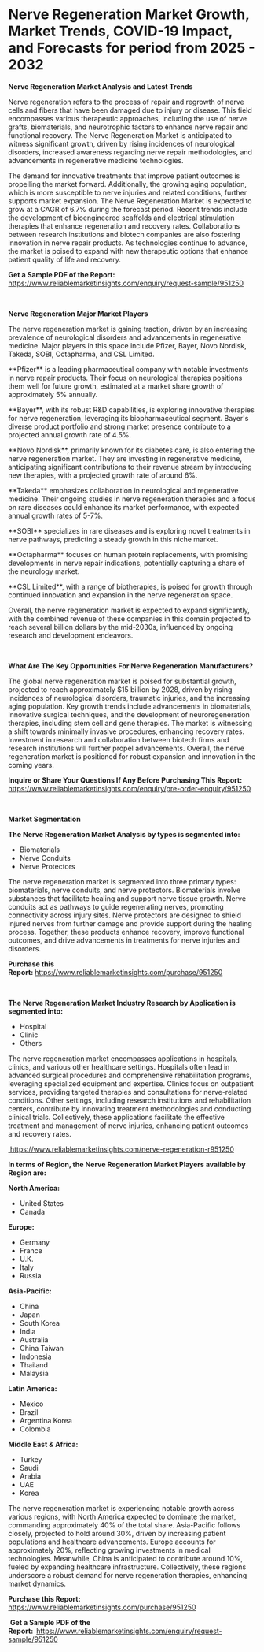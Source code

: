 <p><h1>Nerve Regeneration Market Growth, Market Trends, COVID-19 Impact, and Forecasts for period from 2025 - 2032</h1></p><p><strong>Nerve Regeneration Market Analysis and Latest Trends</strong></p>
<p><p>Nerve regeneration refers to the process of repair and regrowth of nerve cells and fibers that have been damaged due to injury or disease. This field encompasses various therapeutic approaches, including the use of nerve grafts, biomaterials, and neurotrophic factors to enhance nerve repair and functional recovery. The Nerve Regeneration Market is anticipated to witness significant growth, driven by rising incidences of neurological disorders, increased awareness regarding nerve repair methodologies, and advancements in regenerative medicine technologies.</p><p>The demand for innovative treatments that improve patient outcomes is propelling the market forward. Additionally, the growing aging population, which is more susceptible to nerve injuries and related conditions, further supports market expansion. The Nerve Regeneration Market is expected to grow at a CAGR of 6.7% during the forecast period. Recent trends include the development of bioengineered scaffolds and electrical stimulation therapies that enhance regeneration and recovery rates. Collaborations between research institutions and biotech companies are also fostering innovation in nerve repair products. As technologies continue to advance, the market is poised to expand with new therapeutic options that enhance patient quality of life and recovery.</p></p>
<p><strong>Get a Sample PDF of the Report:&nbsp;</strong> <a href="https://www.reliablemarketinsights.com/enquiry/request-sample/951250?utm_campaign=3004&utm_medium=2&utm_source=Github&utm_content=ia&utm_term=17042025&utm_id=nerve-regeneration">https://www.reliablemarketinsights.com/enquiry/request-sample/951250</a></p>
<p>&nbsp;</p>
<p><strong>Nerve Regeneration Major Market Players</strong></p>
<p><p>The nerve regeneration market is gaining traction, driven by an increasing prevalence of neurological disorders and advancements in regenerative medicine. Major players in this space include Pfizer, Bayer, Novo Nordisk, Takeda, SOBI, Octapharma, and CSL Limited.</p><p>**Pfizer** is a leading pharmaceutical company with notable investments in nerve repair products. Their focus on neurological therapies positions them well for future growth, estimated at a market share growth of approximately 5% annually.</p><p>**Bayer**, with its robust R&D capabilities, is exploring innovative therapies for nerve regeneration, leveraging its biopharmaceutical segment. Bayer's diverse product portfolio and strong market presence contribute to a projected annual growth rate of 4.5%.</p><p>**Novo Nordisk**, primarily known for its diabetes care, is also entering the nerve regeneration market. They are investing in regenerative medicine, anticipating significant contributions to their revenue stream by introducing new therapies, with a projected growth rate of around 6%.</p><p>**Takeda** emphasizes collaboration in neurological and regenerative medicine. Their ongoing studies in nerve regeneration therapies and a focus on rare diseases could enhance its market performance, with expected annual growth rates of 5-7%.</p><p>**SOBI** specializes in rare diseases and is exploring novel treatments in nerve pathways, predicting a steady growth in this niche market.</p><p>**Octapharma** focuses on human protein replacements, with promising developments in nerve repair indications, potentially capturing a share of the neurology market.</p><p>**CSL Limited**, with a range of biotherapies, is poised for growth through continued innovation and expansion in the nerve regeneration space.</p><p>Overall, the nerve regeneration market is expected to expand significantly, with the combined revenue of these companies in this domain projected to reach several billion dollars by the mid-2030s, influenced by ongoing research and development endeavors.</p></p>
<p>&nbsp;</p>
<p><strong>What Are The Key Opportunities For Nerve Regeneration Manufacturers?</strong></p>
<p><p>The global nerve regeneration market is poised for substantial growth, projected to reach approximately $15 billion by 2028, driven by rising incidences of neurological disorders, traumatic injuries, and the increasing aging population. Key growth trends include advancements in biomaterials, innovative surgical techniques, and the development of neuroregeneration therapies, including stem cell and gene therapies. The market is witnessing a shift towards minimally invasive procedures, enhancing recovery rates. Investment in research and collaboration between biotech firms and research institutions will further propel advancements. Overall, the nerve regeneration market is positioned for robust expansion and innovation in the coming years.</p></p>
<p><strong>Inquire or Share Your Questions If Any Before Purchasing This Report:</strong> <a href="https://www.reliablemarketinsights.com/enquiry/pre-order-enquiry/951250?utm_campaign=3004&utm_medium=2&utm_source=Github&utm_content=ia&utm_term=17042025&utm_id=nerve-regeneration">https://www.reliablemarketinsights.com/enquiry/pre-order-enquiry/951250</a></p>
<p>&nbsp;</p>
<p><strong>Market Segmentation</strong></p>
<p><strong>The Nerve Regeneration Market Analysis by types is segmented into:</strong></p>
<p><ul><li>Biomaterials</li><li>Nerve Conduits</li><li>Nerve Protectors</li></ul></p>
<p><p>The nerve regeneration market is segmented into three primary types: biomaterials, nerve conduits, and nerve protectors. Biomaterials involve substances that facilitate healing and support nerve tissue growth. Nerve conduits act as pathways to guide regenerating nerves, promoting connectivity across injury sites. Nerve protectors are designed to shield injured nerves from further damage and provide support during the healing process. Together, these products enhance recovery, improve functional outcomes, and drive advancements in treatments for nerve injuries and disorders.</p></p>
<p><strong>Purchase this Report:&nbsp;</strong><a href="https://www.reliablemarketinsights.com/purchase/951250?utm_campaign=3004&utm_medium=2&utm_source=Github&utm_content=ia&utm_term=17042025&utm_id=nerve-regeneration">https://www.reliablemarketinsights.com/purchase/951250</a></p>
<p>&nbsp;</p>
<p><strong>The Nerve Regeneration Market Industry Research by Application is segmented into:</strong></p>
<p><ul><li>Hospital</li><li>Clinic</li><li>Others</li></ul></p>
<p><p>The nerve regeneration market encompasses applications in hospitals, clinics, and various other healthcare settings. Hospitals often lead in advanced surgical procedures and comprehensive rehabilitation programs, leveraging specialized equipment and expertise. Clinics focus on outpatient services, providing targeted therapies and consultations for nerve-related conditions. Other settings, including research institutions and rehabilitation centers, contribute by innovating treatment methodologies and conducting clinical trials. Collectively, these applications facilitate the effective treatment and management of nerve injuries, enhancing patient outcomes and recovery rates.</p></p>
<p><a href="https://www.reliablemarketinsights.com/nerve-regeneration-r951250?utm_campaign=3004&utm_medium=2&utm_source=Github&utm_content=ia&utm_term=17042025&utm_id=nerve-regeneration">&nbsp;https://www.reliablemarketinsights.com/nerve-regeneration-r951250</a></p>
<p><strong>In terms of Region, the Nerve Regeneration Market Players available by Region are:</strong></p>
<p>
    <p> <strong> North America: </strong>
        <ul>
            <li>United States</li>
            <li>Canada</li>
        </ul>
        </p> 
    <p> <strong> Europe: </strong>
        <ul>
            <li>Germany</li>
            <li>France</li>
            <li>U.K.</li>
            <li>Italy</li>
            <li>Russia</li>
        </ul>
        </p> 
    <p> <strong> Asia-Pacific: </strong>
        <ul>
            <li>China</li>
            <li>Japan</li>
            <li>South Korea</li>
            <li>India</li>
            <li>Australia</li>
            <li>China Taiwan</li>
            <li>Indonesia</li>
            <li>Thailand</li>
            <li>Malaysia</li>
        </ul>
        </p> 
    <p> <strong> Latin America: </strong>
        <ul>
            <li>Mexico</li>
            <li>Brazil</li>
            <li>Argentina Korea</li>
            <li>Colombia</li>
        </ul>
        </p> 
    <p> <strong> Middle East & Africa: </strong>
        <ul>
            <li>Turkey</li>
            <li>Saudi</li>
            <li>Arabia</li>
            <li>UAE</li>
            <li>Korea</li>
        </ul>
    </p>
    </p>
<p><p>The nerve regeneration market is experiencing notable growth across various regions, with North America expected to dominate the market, commanding approximately 40% of the total share. Asia-Pacific follows closely, projected to hold around 30%, driven by increasing patient populations and healthcare advancements. Europe accounts for approximately 20%, reflecting growing investments in medical technologies. Meanwhile, China is anticipated to contribute around 10%, fueled by expanding healthcare infrastructure. Collectively, these regions underscore a robust demand for nerve regeneration therapies, enhancing market dynamics.</p></p>
<p><strong>Purchase this Report: </strong><a href="https://www.reliablemarketinsights.com/purchase/951250?utm_campaign=3004&utm_medium=2&utm_source=Github&utm_content=ia&utm_term=17042025&utm_id=nerve-regeneration">https://www.reliablemarketinsights.com/purchase/951250</a></p>
<p>&nbsp;<strong>Get a Sample PDF of the Report:&nbsp;&nbsp;</strong><a href="https://www.reliablemarketinsights.com/enquiry/request-sample/951250?utm_campaign=3004&utm_medium=2&utm_source=Github&utm_content=ia&utm_term=17042025&utm_id=nerve-regeneration">https://www.reliablemarketinsights.com/enquiry/request-sample/951250</a></p>
<p><strong></strong></p>
<p><p></p><p></p><p></p></p>